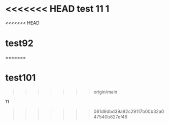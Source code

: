 <<<<<<< HEAD
test 11 1
=======
<<<<<<< HEAD
# test92
=======
# test101
>>>>>>> origin/main

11
>>>>>>> 081d9dbd39a82c29117b00b32a047540b827ef46
